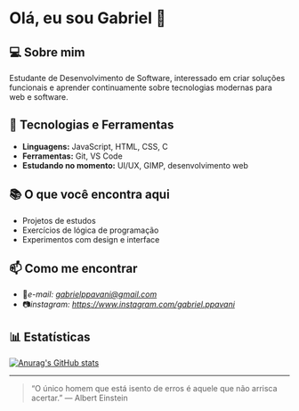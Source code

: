 # Olá, eu sou Gabriel 👋

## 💻 Sobre mim

Estudante de Desenvolvimento de Software, interessado em criar soluções funcionais e aprender continuamente sobre tecnologias modernas para web e software.

## 🚀 Tecnologias e Ferramentas

* **Linguagens:** JavaScript, HTML, CSS, C
* **Ferramentas:** Git, VS Code
* **Estudando no momento:** UI/UX, GIMP, desenvolvimento web

## 📚 O que você encontra aqui

* Projetos de estudos
* Exercícios de lógica de programação
* Experimentos com design e interface

## 📫 Como me encontrar

* 📩*e-mail: gabrielppavani@gmail.com*
* 📷*instagram: https://www.instagram.com/gabriel.ppavani*

## 📊 Estatísticas

[![Anurag's GitHub stats](https://github-readme-stats.vercel.app/api?username=Gabriel2613)](https://github.com/anuraghazra/github-readme-stats)

---

> “O único homem que está isento de erros é aquele que não arrisca acertar.” — Albert Einstein
